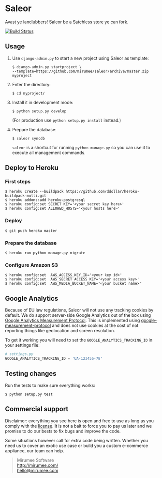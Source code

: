 Saleor
======

Avast ye landlubbers! Saleor be a Satchless store ye can fork.

[![Build Status](https://travis-ci.org/mirumee/saleor.png?branch=master)](https://travis-ci.org/mirumee/saleor)


Usage
-----

1. Use `django-admin.py` to start a new project using Saleor as template:

   ```
   $ django-admin.py startproject \
   --template=https://github.com/mirumee/saleor/archive/master.zip myproject
   ```
2. Enter the directory:

   ```
   $ cd myproject/
   ```
3. Install it in development mode:

   ```
   $ python setup.py develop
   ```
   (For production use `python setup.py install` instead.)
4. Prepare the database:

   ```
   $ saleor syncdb
   ```

   `saleor` is a shortcut for running `python manage.py` so you can use it to execute all management commands.


## Deploy to Heroku

### First steps

    $ heroku create --buildpack https://github.com/ddollar/heroku-buildpack-multi.git
    $ heroku addons:add heroku-postgresql
    $ heroku config:set SECRET_KEY='<your secret key here>'
    $ heroku config:set ALLOWED_HOSTS='<your hosts here>'

### Deploy

    $ git push heroku master
    
### Prepare the database
    
    $ heroku run python manage.py migrate
    
### Configure Amazon S3

    $ heroku config:set  AWS_ACCESS_KEY_ID='<your key id>'
    $ heroku config:set  AWS_SECRET_ACCESS_KEY='<your access key>'
    $ heroku config:set  AWS_MEDIA_BUCKET_NAME='<your bucket name>'
    

Google Analytics
----------------

Because of EU law regulations, Saleor will not use any tracking cookies by default. We do support server-side Google Analytics out of the box using [Google Analytics Measurement Protocol](https://developers.google.com/analytics/devguides/collection/protocol/v1/). This is implemented using [google-measurement-protocol](https://pypi.python.org/pypi/google-measurement-protocol) and does not use cookies at the cost of not reporting things like geolocation and screen resolution.

To get it working you will need to set the `GOOGLE_ANALYTICS_TRACKING_ID` in your settings file:

```python
# settings.py
GOOGLE_ANALYTICS_TRACKING_ID = 'UA-123456-78'
```


Testing changes
---------------

Run the tests to make sure everything works:

```
$ python setup.py test
```


Commercial support
------------------

Disclaimer: everything you see here is open and free to use as long as you comply with the [license](LICENSE). It is not a bait to force you to pay us later and we promise to do our bests to fix bugs and improve the code.

Some situations however call for extra code being written. Whether you need us to cover an exotic use case or build you a custom e-commerce appliance, our team can help.

> Mirumee Software  
> http://mirumee.com/  
> hello@mirumee.com
